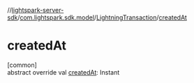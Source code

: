 //[lightspark-server-sdk](../../../index.md)/[com.lightspark.sdk.model](../index.md)/[LightningTransaction](index.md)/[createdAt](created-at.md)

# createdAt

[common]\
abstract override val [createdAt](created-at.md): Instant

